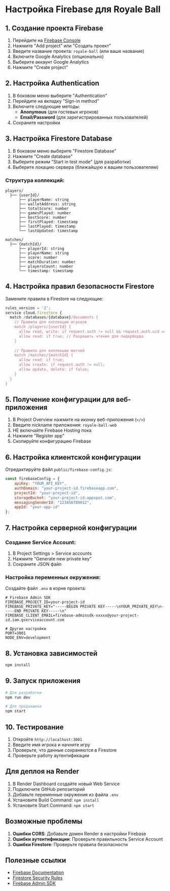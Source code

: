 # Настройка Firebase для Royale Ball

## 1. Создание проекта Firebase

1. Перейдите на [Firebase Console](https://console.firebase.google.com/)
2. Нажмите "Add project" или "Создать проект"
3. Введите название проекта: `royale-ball` (или ваше название)
4. Включите Google Analytics (опционально)
5. Выберите аккаунт Google Analytics
6. Нажмите "Create project"

## 2. Настройка Authentication

1. В боковом меню выберите "Authentication"
2. Перейдите на вкладку "Sign-in method"
3. Включите следующие методы:
   - **Anonymous** (для гостевых игроков)
   - **Email/Password** (для зарегистрированных пользователей)
4. Сохраните настройки

## 3. Настройка Firestore Database

1. В боковом меню выберите "Firestore Database"
2. Нажмите "Create database"
3. Выберите режим "Start in test mode" (для разработки)
4. Выберите локацию сервера (ближайшую к вашим пользователям)

### Структура коллекций:

```
players/
  ├── {userId}/
      ├── playerName: string
      ├── walletAddress: string
      ├── totalScore: number
      ├── gamesPlayed: number
      ├── bestScore: number
      ├── firstPlayed: timestamp
      ├── lastPlayed: timestamp
      └── lastUpdated: timestamp

matches/
  ├── {matchId}/
      ├── playerId: string
      ├── playerName: string
      ├── score: number
      ├── matchDuration: number
      ├── playersCount: number
      └── timestamp: timestamp
```

## 4. Настройка правил безопасности Firestore

Замените правила в Firestore на следующие:

```javascript
rules_version = '2';
service cloud.firestore {
  match /databases/{database}/documents {
    // Правила для коллекции игроков
    match /players/{userId} {
      allow read, write: if request.auth != null && request.auth.uid == userId;
      allow read: if true; // Разрешить чтение для лидерборда
    }
    
    // Правила для коллекции матчей
    match /matches/{matchId} {
      allow read: if true;
      allow create: if request.auth != null;
      allow update, delete: if false;
    }
  }
}
```

## 5. Получение конфигурации для веб-приложения

1. В Project Overview нажмите на иконку веб-приложения (`</>`)
2. Введите nickname приложения: `royale-ball-web`
3. НЕ включайте Firebase Hosting пока
4. Нажмите "Register app"
5. Скопируйте конфигурацию Firebase

## 6. Настройка клиентской конфигурации

Отредактируйте файл `public/firebase-config.js`:

```javascript
const firebaseConfig = {
    apiKey: "YOUR_API_KEY",
    authDomain: "your-project-id.firebaseapp.com",
    projectId: "your-project-id",
    storageBucket: "your-project-id.appspot.com",
    messagingSenderId: "123456789012",
    appId: "your-app-id"
};
```

## 7. Настройка серверной конфигурации

### Создание Service Account:

1. В Project Settings > Service accounts
2. Нажмите "Generate new private key"
3. Сохраните JSON файл

### Настройка переменных окружения:

Создайте файл `.env` в корне проекта:

```env
# Firebase Admin SDK
FIREBASE_PROJECT_ID=your-project-id
FIREBASE_PRIVATE_KEY="-----BEGIN PRIVATE KEY-----\nYOUR_PRIVATE_KEY\n-----END PRIVATE KEY-----\n"
FIREBASE_CLIENT_EMAIL=firebase-adminsdk-xxxxx@your-project-id.iam.gserviceaccount.com

# Другие настройки
PORT=3001
NODE_ENV=development
```

## 8. Установка зависимостей

```bash
npm install
```

## 9. Запуск приложения

```bash
# Для разработки
npm run dev

# Для продакшена
npm start
```

## 10. Тестирование

1. Откройте `http://localhost:3001`
2. Введите имя игрока и начните игру
3. Проверьте, что данные сохраняются в Firestore
4. Проверьте работу аутентификации

## Для деплоя на Render

1. В Render Dashboard создайте новый Web Service
2. Подключите GitHub репозиторий
3. Добавьте переменные окружения из файла `.env`
4. Установите Build Command: `npm install`
5. Установите Start Command: `npm start`

## Возможные проблемы

1. **Ошибки CORS**: Добавьте домен Render в настройки Firebase
2. **Ошибки аутентификации**: Проверьте правильность Service Account
3. **Ошибки Firestore**: Проверьте правила безопасности

## Полезные ссылки

- [Firebase Documentation](https://firebase.google.com/docs)
- [Firestore Security Rules](https://firebase.google.com/docs/firestore/security/get-started)
- [Firebase Admin SDK](https://firebase.google.com/docs/admin/setup) 
